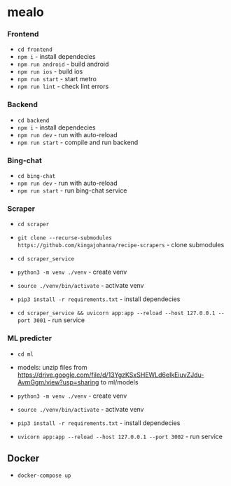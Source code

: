 # mealo

### Frontend

- `cd frontend`
- `npm i` - install dependecies
- `npm run android` - build android
- `npm run ios` - build ios
- `npm run start` - start metro
- `npm run lint` - check lint errors

### Backend

- `cd backend`
- `npm i` - install dependecies
- `npm run dev` - run with auto-reload
- `npm run start` - compile and run backend

### Bing-chat

- `cd bing-chat`
- `npm run dev` - run with auto-reload
- `npm run start` - run bing-chat service

### Scraper

- `cd scraper`
- `git clone --recurse-submodules https://github.com/kingajohanna/recipe-scrapers` - clone submodules

- `cd scraper_service`
- `python3 -m venv ./venv` - create venv
- `source ./venv/bin/activate` - activate venv
- `pip3 install -r requirements.txt` - install dependecies
- `cd scraper_service && uvicorn app:app --reload --host 127.0.0.1 --port 3001` - run service

### ML predicter

- `cd ml`

- models: unzip files from https://drive.google.com/file/d/13YgzKSxSHEWLd6eIkEiuvZJdu-AvmGgm/view?usp=sharing to ml/models

- `python3 -m venv ./venv` - create venv
- `source ./venv/bin/activate` - activate venv
- `pip3 install -r requirements.txt` - install dependecies
- `uvicorn app:app --reload --host 127.0.0.1 --port 3002` - run service

## Docker

- `docker-compose up`
